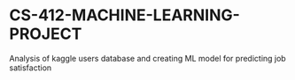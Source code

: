 # CS-412-MACHINE-LEARNING-PROJECT
Analysis of kaggle users database and creating ML model for predicting job satisfaction
